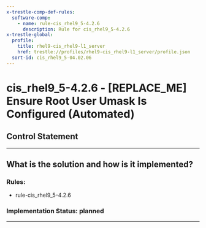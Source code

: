 ```yaml
---
x-trestle-comp-def-rules:
  software-comp:
    - name: rule-cis_rhel9_5-4.2.6
      description: Rule for cis_rhel9_5-4.2.6
x-trestle-global:
  profile:
    title: rhel9-cis_rhel9-l1_server
    href: trestle://profiles/rhel9-cis_rhel9-l1_server/profile.json
  sort-id: cis_rhel9_5-04.02.06
---
```


# cis_rhel9_5-4.2.6 - \[REPLACE_ME\] Ensure Root User Umask Is Configured (Automated)

## Control Statement

______________________________________________________________________

## What is the solution and how is it implemented?

<!-- For implementation status enter one of: implemented, partial, planned, alternative, not-applicable -->

<!-- Note that the list of rules under ### Rules: is read-only and changes will not be captured after assembly to JSON -->

<!-- Add control implementation description here for control: cis_rhel9_5-4.2.6 -->

### Rules:

  - rule-cis_rhel9_5-4.2.6

### Implementation Status: planned

______________________________________________________________________
